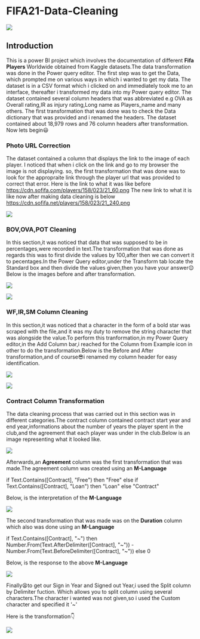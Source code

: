 # FIFA21-Data-Cleaning

![](fifa-image_.jpg)

## Introduction
This is a power BI project which involves the documentation of different **Fifa Players** Worldwide obtained from Kaggle datasets.The data transformation was done in the 
Power query editor. The first step was to get the Data, which prompted me on various ways in which i wanted to get my data. The dataset is in a CSV format which i clicked on and immediately took me to an interface, thereafter i transformed my data into my Power query editor. The dataset contained several column headers that was abbreviated e.g OVA as Overall rating,IR as injury rating,Long name as Players_name and many others. The first transformation that was done was to check the Data dictionary that was provided and i renamed the headers. The dataset contained about 18,979 rows and 76 column headers after transformation. Now lets begin:smiley:

### Photo **URL** Correction
The dataset contained a column that displays the link to the image of each player. I noticed that when i click on the link and go to my browser the image is not displaying. so, the first transformation that was done was to look for the appropraite link through the player url that was provided to correct that error. Here is the link to what it was like before https://cdn.sofifa.com/players/158/023/21_60.png The new link to what it is like now after making data cleaning is below https://cdn.sofifa.net/players/158/023/21_240.png


![](Photo_url-new.png)

### BOV,OVA,POT Cleaning
In this section,it was noticed that data that was supposed to be in percentages,were recorded in text.The transformation that was done as regards this was to first divide the values by 100,after then we can convert it to pecentages.In the Power Query editor,under the Transform tab locate the Standard box and then divide the values given,then you have your answer:relieved: 
Below is the images before and after transformation.


![](BOV,OVA,POT.png)

![](BOV,OVA,POT-new.png)

### WF,IR,SM Column Cleaning
In this section,it was noticed that a character in the form of a bold star was scraped with the file,and it was my duty to remove the string character that was alongside the value.To perform this tranformation,in my Power Query editor,in the Add Column bar,i reached for the Column from Example icon in other to do the transformation.Below is the Before and After transformation,and of course:sunglasses:i renamed my column header for easy identification.


![](WF,IR,SM.png)

![](WF,IR_SM-new.png)


### Contract Column Transformation
The data cleaning process that was carried out in this section was in different categories.The contract column contained contract start year and end year,informations about the number of years the player spent in the club,and the agreement that each player was under in the club.Below is an image representing what it looked like.

![](Agreement_example.png)

Afterwards,an **Agreement** column was the first transformation that was made.The agreement column was created using an **M-Language**

if Text.Contains([Contract], "Free") then 
    "Free" 
else if Text.Contains([Contract], "Loan") then 
    "Loan" 
else 
    "Contract"
    
 Below, is the interpretation of the **M-Language**
 
 ![](Agreement_new.png)
 
 The second transformation that was made was on the **Duration** column which also was done using an **M-Language**
 
 if Text.Contains([Contract], "~") then
    Number.From(Text.AfterDelimiter([Contract], "~")) - Number.From(Text.BeforeDelimiter([Contract], "~"))
else
    0
    
 Below, is the response to the above **M-Language**
 
 ![](Duration.png)
 
 Finally:tired_face:to get our Sign in Year and Signed out Year,i used the Split column by Delimiter fuction. Which allows you to split column using several characters.The character i wanted was not given,so i used the Custom character and specified it '~'
 

Here is the transformation:point_down:

![](Sign-in_Sign-out.png)
 
 
 
 

